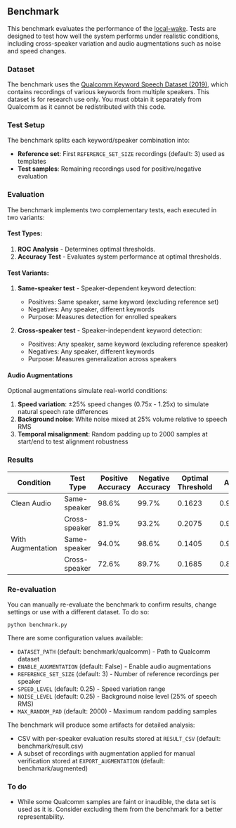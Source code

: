 ## Benchmark

This benchmark evaluates the performance of the [local-wake](../README.md). Tests are designed to test how well the system performs under realistic conditions, including cross-speaker variation and audio augmentations such as noise and speed changes.

### Dataset

The benchmark uses the [Qualcomm Keyword Speech Dataset (2019)](https://www.qualcomm.com/developer/software/keyword-speech-dataset), which contains recordings of various keywords from multiple speakers. This dataset is for research use only. You must obtain it separately from Qualcomm as it cannot be redistributed with this code.


### Test Setup
The benchmark splits each keyword/speaker combination into:
- **Reference set**: First `REFERENCE_SET_SIZE` recordings (default: 3) used as templates
- **Test samples**: Remaining recordings used for positive/negative evaluation

### Evaluation

The benchmark implements two complementary tests, each executed in two variants:

#### Test Types:
1. **ROC Analysis** - Determines optimal thresholds.
2. **Accuracy Test** - Evaluates system performance at optimal thresholds.

#### Test Variants:

1. **Same-speaker test** - Speaker-dependent keyword detection:
    - Positives: Same speaker, same keyword (excluding reference set)
    - Negatives: Any speaker, different keywords
    - Purpose: Measures detection for enrolled speakers

1. **Cross-speaker test** - Speaker-independent keyword detection:
    - Positives: Any speaker, same keyword (excluding reference speaker)  
    - Negatives: Any speaker, different keywords
    - Purpose: Measures generalization across speakers

#### Audio Augmentations

Optional augmentations simulate real-world conditions:

1. **Speed variation**: ±25% speed changes (0.75x - 1.25x) to simulate natural speech rate differences
2. **Background noise**: White noise mixed at 25% volume relative to speech RMS
3. **Temporal misalignment**: Random padding up to 2000 samples at start/end to test alignment robustness


### Results
| Condition | Test Type | Positive Accuracy | Negative Accuracy | Optimal Threshold | AUC | 
|-----------|-----------|------------------|------------------|-----|-------------------|
| Clean Audio | Same-speaker | 98.6% | 99.7% | 0.1623 | 0.9967 | 
| | Cross-speaker | 81.9% | 93.2% |  0.2075 | 0.9361 |
| With Augmentation | Same-speaker | 94.0% | 98.6% | 0.1405 | 0.9894 |
| | Cross-speaker | 72.6% | 89.7% | 0.1685 | 0.8745 |

### Re-evaluation
You can manually re-evaluate the benchmark to confirm results, change settings or use with a different dataset. To do so:
```
python benchmark.py
```

There are some configuration values available:
- `DATASET_PATH` (default: benchmark/qualcomm) - Path to Qualcomm dataset
- `ENABLE_AUGMENTATION` (default: False) - Enable audio augmentations 
- `REFERENCE_SET_SIZE` (default: 3) - Number of reference recordings per speaker 
- `SPEED_LEVEL` (default: 0.25) - Speed variation range
- `NOISE_LEVEL` (default: 0.25) - Background noise level (25% of speech RMS)
- `MAX_RANDOM_PAD` (default: 2000) - Maximum random padding samples

The benchmark will produce some artifacts for detailed analysis:
- CSV with per-speaker evaluation results stored at `RESULT_CSV` (default: benchmark/result.csv)
- A subset of recordings with augmentation applied for manual verification stored at `EXPORT_AUGMENTATION` (default: benchmark/augmented)

### To do
 - While some Qualcomm samples are faint or inaudible, the data set is used as it is. Consider excluding them from the benchmark for a better representability.